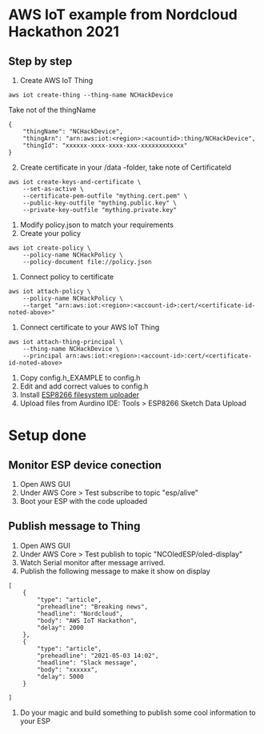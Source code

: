 # AWS IoT example from Nordcloud Hackathon 2021

## Step by step
1. Create AWS IoT Thing
```
aws iot create-thing --thing-name NCHackDevice
```
Take not of the thingName 
```
{
    "thingName": "NCHackDevice",
    "thingArn": "arn:aws:iot:<region>:<acountid>:thing/NCHackDevice",
    "thingId": "xxxxxx-xxxx-xxxx-xxx-xxxxxxxxxxxx"
}
```

2. Create certificate in your /data -folder, take note of CertificateId
```
aws iot create-keys-and-certificate \
    --set-as-active \
    --certificate-pem-outfile "mything.cert.pem" \
    --public-key-outfile "mything.public.key" \
    --private-key-outfile "mything.private.key"
```
1. Modify policy.json to match your requirements
1. Create your policy
```
aws iot create-policy \
    --policy-name NCHackPolicy \
    --policy-document file://policy.json
```
1. Connect policy to certificate
```
aws iot attach-policy \
    --policy-name NCHackPolicy \
    --target "arn:aws:iot:<region>:<account-id>:cert/<certificate-id-noted-above>"
```
1. Connect certificate to your AWS IoT Thing
```
aws iot attach-thing-principal \
    --thing-name NCHackDevice \
    --principal arn:aws:iot:<region>:<account-id>:cert/<certificate-id-noted-above>
```
1. Copy config.h_EXAMPLE to config.h
1. Edit and add correct values to config.h
1. Install [ESP8266 filesystem uploader](https://github.com/esp8266/arduino-esp8266fs-plugin)
1. Upload files from Aurdino IDE: Tools > ESP8266 Sketch Data Upload

# Setup done

## Monitor ESP device conection

1. Open AWS GUI
1. Under AWS Core > Test subscribe to topic "esp/alive"
1. Boot your ESP with the code uploaded

## Publish message to Thing
1. Open AWS GUI
1. Under AWS Core > Test publish to topic "NCOledESP/oled-display"
1. Watch Serial monitor after message arrived. 
1. Publish the following message to make it show on display
```
[
    { 
        "type": "article", 
        "preheadline": "Breaking news",
        "headline": "Nordcloud",
        "body": "AWS IoT Hackathon",
        "delay": 2000
    },
    { 
        "type": "article", 
        "preheadline": "2021-05-03 14:02",
        "headline": "Slack message",
        "body": "xxxxxx",
        "delay": 5000
    }

]
```
1. Do your magic and build something to publish some cool information to your ESP